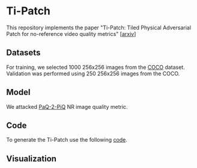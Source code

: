 # Ti-Patch
This repository implements the paper "Ti-Patch: Tiled Physical Adversarial Patch for no-reference video quality metrics" [[arxiv](https://arxiv.org/abs/2404.09961)]

## Datasets
For training, we selected 1000 256x256 images from the [COCO](https://www.kaggle.com/datasets/awsaf49/coco-2017-dataset) dataset. 
Validation was performed using 250 256x256 images from the COCO.

## Model
We attacked [PaQ-2-PiQ](https://github.com/baidut/paq2piq) NR image quality metric. 

## Code
To generate the Ti-Patch use the following [code](https://github.com/leonenkova/Ti-Patch/blob/main/Ti_Patch_Attack_Training.ipynb).

## Visualization
